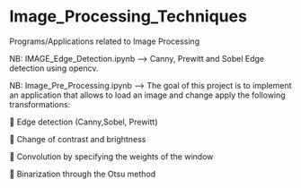 # Image_Processing_Techniques
Programs/Applications related to Image Processing 

NB: IMAGE_Edge_Detection.ipynb --> Canny, Prewitt and Sobel Edge detection using opencv.


NB: Image_Pre_Processing.ipynb --> The goal of this project is to implement an application that allows to load an image and change apply the following transformations:

 Edge detection (Canny,Sobel, Prewitt)

 Change of contrast and brightness

 Convolution by specifying the weights of the window

 Binarization through the Otsu method
